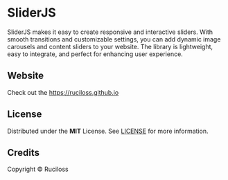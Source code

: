# SliderJS

SliderJS makes it easy to create responsive and interactive sliders. 
With smooth transitions and customizable settings, you can add dynamic image carousels and content sliders to your website. 
The library is lightweight, easy to integrate, and perfect for enhancing user experience.

## Website

Check out the https://ruciloss.github.io

## License

Distributed under the **MIT** License. See [LICENSE](https://opensource.org/license/mit) for more information.

## Credits

Copyright © Ruciloss
